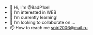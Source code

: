 - 👋 Hi, I’m @BadP1xel
- 👀 I’m interested in WEB
- 🌱 I’m currently learning!
- 💞️ I’m looking to collaborate on ...
- 📫 How to reach me spiri2006@mail.ru

<!---
BadP1xel/BadP1xel is a ✨ special ✨ repository because its `README.md` (this file) appears on your GitHub profile.
You can click the Preview link to take a look at your changes.
--->
